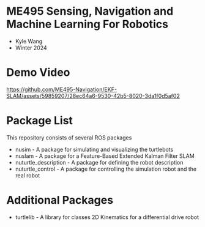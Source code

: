 # ME495 Sensing, Navigation and Machine Learning For Robotics
* Kyle Wang
* Winter 2024

# Demo Video
https://github.com/ME495-Navigation/EKF-SLAM/assets/59859207/28ec64a6-9530-42b5-8020-3da1f0d5af02

# Package List
This repository consists of several ROS packages
- nusim - A package for simulating and visualizing the turtlebots
- nuslam - A package for a Feature-Based Extended Kalman Filter SLAM
- nuturtle_description - A package for defining the robot description
- nuturtle_control - A package for controlling the simulation robot and the real robot

# Additional Packages
- turtlelib - A library for classes 2D Kinematics for a differential drive robot
